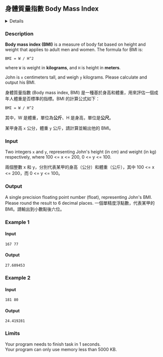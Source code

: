 ## 身體質量指數 Body Mass Index
<details>
<summary>Details</summary>

Level: Easy  
Tags: Assignments, Expression, Format I/O  
Problem ID: [tDEI6aoYmBL5](https://ckj.imslab.org/#/problems/tDEI6aoYmBL5)  
</details>

### Description
**Body mass index (BMI)** is a measure of body fat based on height and weight that applies to adult men and women. The formula for BMI is:

`BMI = W / H^2`

where `W` is weight in **kilograms**, and `H` is height in **meters**.

John is `x` centimeters tall, and weigh `y` kilograms. Please calculate and output his BMI.

身體質量指數 (Body mass index, BMI) 是一種基於身高和體重，用來評估一個成年人體重是否標準的指標。BMI 的計算公式如下：

`BMI = W / H^2`

其中，W 是體重，單位為**公斤**、H 是身高，單位是**公尺**。

某甲身高 `x` 公分，體重 `y` 公斤，請計算並輸出他的 BMI。


### Input
Two integers `x` and `y`, representing John's height (in cm) and weight (in kg) respectively, where 100 <= x <= 200, 0 <= y <= 100.
兩個整數 x 和 y，分別代表某甲的身高（公分）和體重（公斤），其中 100 <= x <= 200，而 0 <= y <= 100。
### Output
A single precision floating point number (float), representing John's BMI. Please round the result to 6 decimal places.
一個單精度浮點數，代表某甲的 BMI。請輸出到小數點後六位。

### Example 1
#### Input
```
167 77
```
#### Output
```
27.609453
```

### Example 2
#### Input
```
181 80
```
#### Output
```
24.419281
```

### Limits
Your program needs to finish task in 1 seconds.  
Your program can only use memory less than 5000 KB.  
